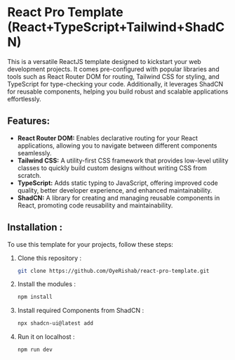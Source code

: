 
# React Pro Template (React+TypeScript+Tailwind+ShadCN)

This is a versatile ReactJS template designed to kickstart your web development projects. It comes pre-configured with popular libraries and tools such as React Router DOM for routing, Tailwind CSS for styling, and TypeScript for type-checking your code. Additionally, it leverages ShadCN for reusable components, helping you build robust and scalable applications effortlessly.

## Features:
- **React Router DOM:** Enables declarative routing for your React applications, allowing you to navigate between different components seamlessly.
- **Tailwind CSS:** A utility-first CSS framework that provides low-level utility classes to quickly build custom designs without writing CSS from scratch.
- **TypeScript:** Adds static typing to JavaScript, offering improved code quality, better developer experience, and enhanced maintainability.
- **ShadCN:** A library for creating and managing reusable components in React, promoting code reusability and maintainability.

## Installation :
To use this template for your projects, follow these steps:

1. Clone this repository :
   ```bash
   git clone https://github.com/OyeRishab/react-pro-template.git
2. Install the modules : 
	 ```bash
	 npm install
3. Install required Components from ShadCN : 
	 ```bash
	npx shadcn-ui@latest add
4. Run it on localhost : 
	 ```bash
	 npm run dev
#
	

